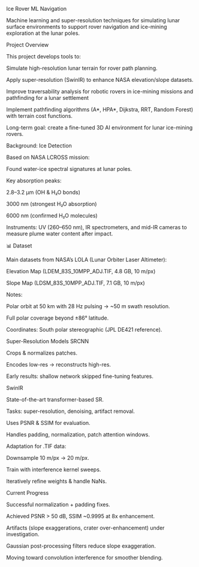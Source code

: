 Ice Rover ML Navigation

Machine learning and super-resolution techniques for simulating lunar surface environments to support rover navigation and ice-mining exploration at the lunar poles.

Project Overview

This project develops tools to:

Simulate high-resolution lunar terrain for rover path planning.

Apply super-resolution (SwinIR) to enhance NASA elevation/slope datasets.

Improve traversability analysis for robotic rovers in ice-mining missions and pathfinding for a lunar settlement

Implement pathfinding algorithms (A*, HPA*, Dijkstra, RRT, Random Forest) with terrain cost functions.

Long-term goal: create a fine-tuned 3D AI environment for lunar ice-mining rovers.

 Background: Ice Detection

Based on NASA LCROSS mission:

Found water-ice spectral signatures at lunar poles.

Key absorption peaks:

2.8–3.2 µm (OH & H₂O bonds)

3000 nm (strongest H₂O absorption)

6000 nm (confirmed H₂O molecules)

Instruments: UV (260–650 nm), IR spectrometers, and mid-IR cameras to measure plume water content after impact.

📊 Dataset

Main datasets from NASA’s LOLA (Lunar Orbiter Laser Altimeter):

Elevation Map (LDEM_83S_10MPP_ADJ.TIF, 4.8 GB, 10 m/px)

Slope Map (LDSM_83S_10MPP_ADJ.TIF, 7.1 GB, 10 m/px)

Notes:

Polar orbit at 50 km with 28 Hz pulsing → ~50 m swath resolution.

Full polar coverage beyond ±86° latitude.

Coordinates: South polar stereographic (JPL DE421 reference).

 Super-Resolution Models
SRCNN

Crops & normalizes patches.

Encodes low-res → reconstructs high-res.

Early results: shallow network skipped fine-tuning features.

SwinIR

State-of-the-art transformer-based SR.

Tasks: super-resolution, denoising, artifact removal.

Uses PSNR & SSIM for evaluation.

Handles padding, normalization, patch attention windows.

Adaptation for .TIF data:

Downsample 10 m/px → 20 m/px.

Train with interference kernel sweeps.

Iteratively refine weights & handle NaNs.

Current Progress

Successful normalization + padding fixes.

Achieved PSNR > 50 dB, SSIM ~0.9995 at 8x enhancement.

Artifacts (slope exaggerations, crater over-enhancement) under investigation.

Gaussian post-processing filters reduce slope exaggeration.

Moving toward convolution interference for smoother blending.

